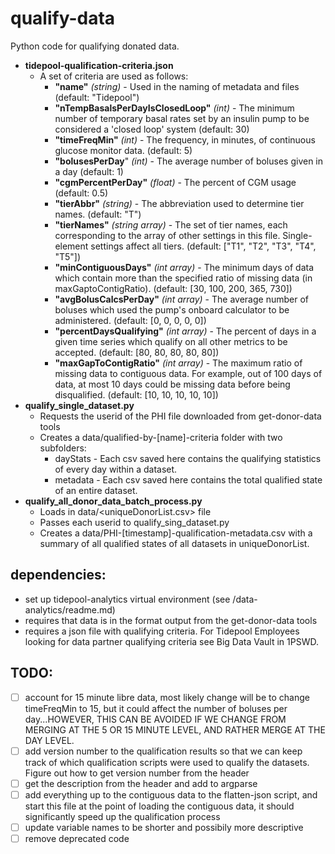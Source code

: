 # qualify-data
Python code for qualifying donated data.

* **tidepool-qualification-criteria.json**
  * A set of criteria are used as follows:
    * **"name"** _(string)_ - Used in the naming of metadata and files (default: "Tidepool")
    * **"nTempBasalsPerDayIsClosedLoop"** _(int)_ - The minimum number of temporary basal rates set by an insulin pump to be considered a 'closed loop' system (default: 30)
    * **"timeFreqMin"** _(int)_ -  The frequency, in minutes, of continuous glucose monitor data. (default: 5)
    * **"bolusesPerDay**" _(int)_ -  The average number of boluses given in a day (default: 1)
    * **"cgmPercentPerDay"** _(float)_ - The percent of CGM usage (default: 0.5)
    * **"tierAbbr"** _(string)_ - The abbreviation used to determine tier names. (default: "T")
    * **"tierNames"** _(string array)_ - The set of tier names, each corresponding to the array of other settings in this file. Single-element settings affect all tiers. (default: ["T1", "T2", "T3", "T4", "T5"])
    * **"minContiguousDays"** _(int array)_ -  The minimum days of data which contain more than the specified ratio of missing data (in maxGaptoContigRatio). (default: [30, 100, 200, 365, 730])
    * **"avgBolusCalcsPerDay"** _(int array)_ -  The average number of boluses which used the pump's onboard calculator to be administered. (default: [0, 0, 0, 0, 0])
    * **"percentDaysQualifying"** _(int array)_ -  The percent of days in a given time series which qualify on all other metrics to be accepted. (default: [80, 80, 80, 80, 80])
    * **"maxGapToContigRatio"** _(int array)_ - The maximum ratio of missing data to contiguous data. For example, out of 100 days of data, at most 10 days could be missing data before being disqualified. (default: [10, 10, 10, 10, 10])
* **qualify_single_dataset.py**
  * Requests the userid of the PHI file downloaded from get-donor-data tools
  * Creates a data/qualified-by-[name]-criteria folder with two subfolders:
    * dayStats - Each csv saved here contains the qualifying statistics of every day within a dataset.
    * metadata - Each csv saved here contains the total qualified state of an entire dataset.
* **qualify_all_donor_data_batch_process.py**
  * Loads in data/<uniqueDonorList.csv> file
  * Passes each userid to qualify_sing_dataset.py
  * Creates a data/PHI-[timestamp]-qualification-metadata.csv with a summary of all qualified states of all datasets in uniqueDonorList.

## dependencies:
* set up tidepool-analytics virtual environment (see /data-analytics/readme.md)
* requires that data is in the format output from the get-donor-data tools
* requires a json file with qualifying criteria. For Tidepool Employees looking for
data partner qualifying criteria see Big Data Vault in 1PSWD.

## TODO:
- [ ] account for 15 minute libre data, most likely change will be to change
  timeFreqMin to 15, but it could affect the number of
  boluses per day...HOWEVER, THIS CAN BE AVOIDED IF WE CHANGE FROM MERGING AT THE
  5 OR 15 MINUTE LEVEL, AND RATHER MERGE AT THE DAY LEVEL.
- [ ] add version number to the qualification results so that we can keep track
  of which qualification scripts were used to qualify the datasets. Figure out
  how to get version number from the header
- [ ] get the description from the header and add to argparse
- [ ] add everything up to the contiguous data to the flatten-json script, and
  start this file at the point of loading the contiguous data, it should
  significantly speed up the qualification process
- [ ] update variable names to be shorter and possibily more descriptive
- [ ] remove deprecated code
